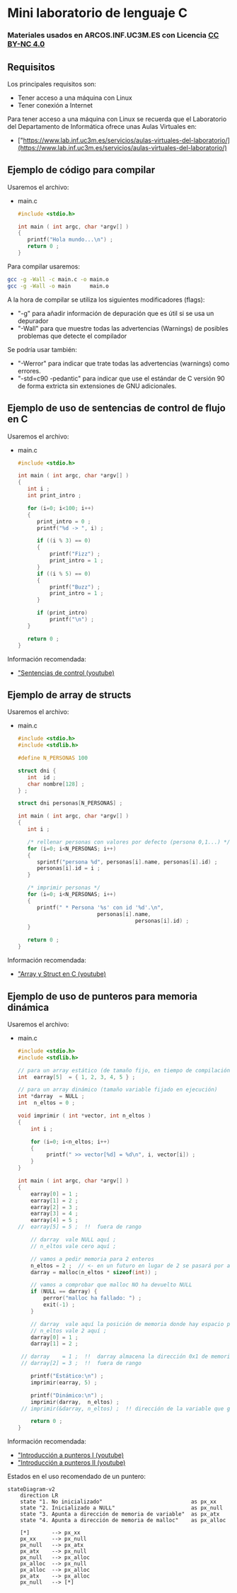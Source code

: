 # Mini laboratorio de lenguaje C

### Materiales usados en ARCOS.INF.UC3M.ES con Licencia [CC BY-NC 4.0](http://creativecommons.org/licenses/by-nc/4.0/) 


## Requisitos

Los principales requisitos son:
* Tener acceso a una máquina con Linux
* Tener conexión a Internet

Para tener acceso a una máquina con Linux se recuerda que el Laboratorio del Departamento de Informática ofrece unas Aulas Virtuales en:
* ["https://www.lab.inf.uc3m.es/servicios/aulas-virtuales-del-laboratorio/](https://www.lab.inf.uc3m.es/servicios/aulas-virtuales-del-laboratorio/)



## Ejemplo de código para compilar

Usaremos el archivo:

* main.c
  ```c
  #include <stdio.h>
  
  int main ( int argc, char *argv[] )
  {
     printf("Hola mundo...\n") ;
     return 0 ;
  }
  ```

Para compilar usaremos:

```bash
gcc -g -Wall -c main.c -o main.o
gcc -g -Wall -o main      main.o
```

A la hora de compilar se utiliza los siguientes modificadores (flags):
* "-g" para añadir información de depuración que es útil si se usa un depurador
* "-Wall" para que muestre todas las advertencias (Warnings) de posibles problemas que detecte el compilador

Se podría usar también:
* "-Werror" para indicar que trate todas las advertencias (warnings) como errores.
* "-std=c90 -pedantic" para indicar que use el estándar de C versión 90 de forma extricta sin extensiones de GNU adicionales.



## Ejemplo de uso de sentencias de control de flujo en C

Usaremos el archivo:

* main.c
  ```c
  #include <stdio.h>
  
  int main ( int argc, char *argv[] )
  {
     int i ;
     int print_intro ;

     for (i=0; i<100; i++)
     {
        print_intro = 0 ;
        printf("%d -> ", i) ;

        if ((i % 3) == 0)
        {
            printf("Fizz") ;
            print_intro = 1 ;
        }
        if ((i % 5) == 0)
        {
            printf("Buzz") ;
            print_intro = 1 ;
        }

        if (print_intro)
            printf("\n") ;
     }

     return 0 ;
  }
  ```

Información recomendada:
* ["Sentencias de control (youtube)](http://www.youtube.com/watch?embed=no&v=ux_J98WmjPA&feature=related)



## Ejemplo de array de structs

Usaremos el archivo:

* main.c
  ```c
  #include <stdio.h>
  #include <stdlib.h>

  #define N_PERSONAS 100

  struct dni {
     int  id ;
     char nombre[128] ;
  } ;

  struct dni personas[N_PERSONAS] ;
  
  int main ( int argc, char *argv[] )
  {
     int i ;

     /* rellenar personas con valores por defecto (persona 0,1...) */
     for (i=0; i<N_PERSONAS; i++)
     {
        sprintf("persona %d", personas[i].name, personas[i].id) ;
        personas[i].id = i ;
     }

     /* imprimir personas */
     for (i=0; i<N_PERSONAS; i++)
     {
        printf(" * Persona '%s' con id '%d'.\n",
                           personas[i].name,
                                       personas[i].id) ;
     }

     return 0 ;
  }
  ```

Información recomendada:
* ["Array y Struct en C (youtube)](http://www.youtube.com/watch?embed=no&v=o5Jl_Dzga88&feature=related)



## Ejemplo de uso de punteros para memoria dinámica

Usaremos el archivo:

* main.c
  ```c
  #include <stdio.h>
  #include <stdlib.h>

  // para un array estático (de tamaño fijo, en tiempo de compilación)
  int  earray[5]  = { 1, 2, 3, 4, 5 } ;

  // para un array dinámico (tamaño variable fijado en ejecución)
  int *darray  = NULL ;
  int  n_eltos = 0 ;

  void imprimir ( int *vector, int n_eltos )
  {
      int i ;

      for (i=0; i<n_eltos; i++)
      {
           printf(" >> vector[%d] = %d\n", i, vector[i]) ;
      }
  }

  int main ( int argc, char *argv[] )
  {
      earray[0] = 1 ;
      earray[1] = 2 ;
      earray[2] = 3 ;
      earray[3] = 4 ;
      earray[4] = 5 ;
  //  earray[5] = 5 ;  !!  fuera de rango

      // darray  vale NULL aquí ;
      // n_eltos vale cero aquí ;

      // vamos a pedir memoria para 2 enteros
      n_eltos = 2 ;  // <- en un futuro en lugar de 2 se pasará por argc/argv el número...
      darray = malloc(n_eltos * sizeof(int)) ;

      // vamos a comprobar que malloc NO ha devuelto NULL
      if (NULL == darray) {
          perror("malloc ha fallado: ") ;
          exit(-1) ;
      }

      // darray  vale aquí la posición de memoria donde hay espacio para guardar 2 enteros ;
      // n_eltos vale 2 aquí ;
      darray[0] = 1 ;
      darray[1] = 2 ;

   // darray    = 1 ;  !!  darray almacena la dirección 0x1 de memoria pero no se guarda 1 en el primer elemento
   // darray[2] = 3 ;  !!  fuera de rango

      printf("Estático:\n") ;
      imprimir(earray, 5) ;

      printf("Dinámico:\n") ;
      imprimir(darray,  n_eltos) ;
   // imprimir(&darray, n_eltos) ;  !! dirección de la variable que guarda la dirección del primer elemento...

      return 0 ;
  }
  ```


Información recomendada:
* ["Introducción a punteros  I (youtube)](http://www.youtube.com/watch?embed=no&v=iQF-2vUNEJk&feature=related)
* ["Introducción a punteros II (youtube)](http://www.youtube.com/watch?embed=no&v=m6sdKI3zhKg&feature=related)


Estados en el uso recomendado de un puntero:
```mermaid
stateDiagram-v2
    direction LR
    state "1. No inicializado"                            as px_xx
    state "2. Inicializado a NULL"                        as px_null
    state "3. Apunta a dirección de memoria de variable"  as px_atx
    state "4. Apunta a dirección de memoria de malloc"    as px_alloc

    [*]       --> px_xx
    px_xx     --> px_null
    px_null   --> px_atx
    px_atx    --> px_null
    px_null   --> px_alloc
    px_alloc  --> px_null
    px_alloc  --> px_alloc
    px_atx    --> px_alloc
    px_null   --> [*]
```


